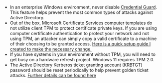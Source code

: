 - In an enterprise Windows environment, never disable [Credential Guard](https://learn.microsoft.com/en-us/windows/security/identity-protection/credential-guard/credential-guard-manage).  This feature helps prevent the most common types of attacks against Active Directory.  
- Out of the box, Microsoft Certificate Services computer templates do not utilize client TPM to protect certificate private keys.  If you are using computer certificate authentication to protect your network and not using TPM, an attacker can simply copy a valid certificate to a machine of their choosing to be granted access. [Here is a quick setup guide I created to make the necessary change.](https://github.com/Xorlent/Cybersec-Links/blob/main/Configuring-TPM-Certs.md)  
- If you have systems in your environment without TPM, you will need to get busy on a hardware refresh project.  Windows 11 requires TPM 2.0.  
- The Active Directory Kerberos ticket granting account (KRBTGT) password should be reset periodically to help prevent golden ticket attacks.  [Further details can be found here](https://github.com/microsoft/New-KrbtgtKeys.ps1/tree/master/v1)
